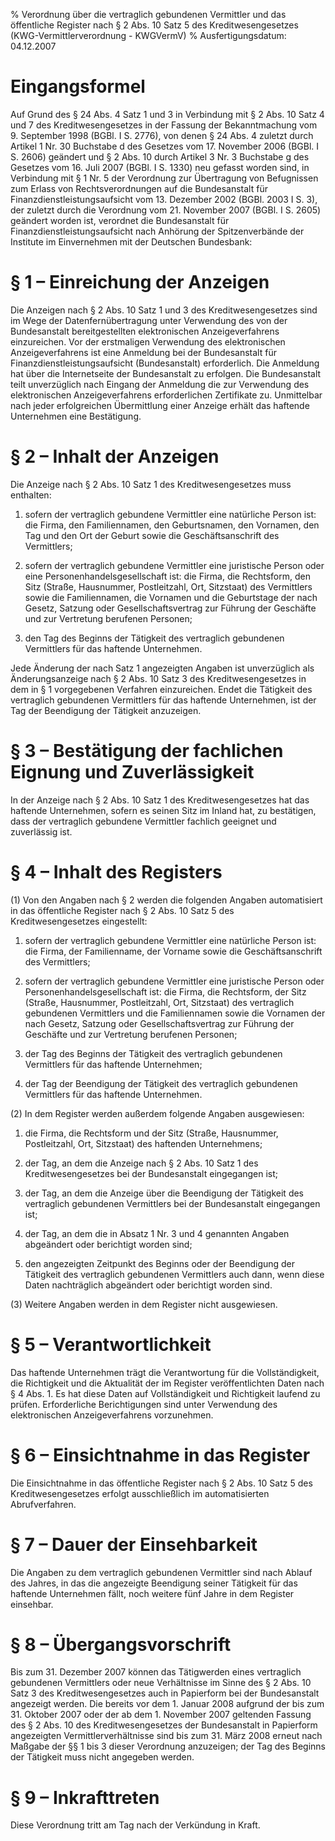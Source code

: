 % Verordnung über die vertraglich gebundenen Vermittler und das öffentliche Register nach § 2 Abs. 10 Satz 5 des Kreditwesengesetzes    (KWG-Vermittlerverordnung - KWGVermV)
% Ausfertigungsdatum: 04.12.2007
 
# Eingangsformel

Auf Grund des § 24 Abs. 4 Satz 1 und 3 in Verbindung mit § 2 Abs. 10 Satz 4 und 7 des Kreditwesengesetzes in der Fassung der Bekanntmachung vom 9. September 1998 (BGBl. I S. 2776), von denen § 24 Abs. 4 zuletzt durch Artikel 1 Nr. 30 Buchstabe d des Gesetzes vom 17. November 2006 (BGBl. I S. 2606) geändert und § 2 Abs. 10 durch Artikel 3 Nr. 3 Buchstabe g des Gesetzes vom 16. Juli 2007 (BGBl. I S. 1330) neu gefasst worden sind, in Verbindung mit § 1 Nr. 5 der Verordnung zur Übertragung von Befugnissen zum Erlass von Rechtsverordnungen auf die Bundesanstalt für Finanzdienstleistungsaufsicht vom 13. Dezember 2002 (BGBl. 2003 I S. 3), der zuletzt durch die Verordnung vom 21. November 2007 (BGBl. I S. 2605) geändert worden ist, verordnet die Bundesanstalt für Finanzdienstleistungsaufsicht nach Anhörung der Spitzenverbände der Institute im Einvernehmen mit der Deutschen Bundesbank:

# § 1 – Einreichung der Anzeigen

Die Anzeigen nach § 2 Abs. 10 Satz 1 und 3 des Kreditwesengesetzes sind im Wege der Datenfernübertragung unter Verwendung des von der Bundesanstalt bereitgestellten elektronischen Anzeigeverfahrens einzureichen. Vor der erstmaligen Verwendung des elektronischen Anzeigeverfahrens ist eine Anmeldung bei der Bundesanstalt für Finanzdienstleistungsaufsicht (Bundesanstalt) erforderlich. Die Anmeldung hat über die Internetseite der Bundesanstalt zu erfolgen. Die Bundesanstalt teilt unverzüglich nach Eingang der Anmeldung die zur Verwendung des elektronischen Anzeigeverfahrens erforderlichen Zertifikate zu. Unmittelbar nach jeder erfolgreichen Übermittlung einer Anzeige erhält das haftende Unternehmen eine Bestätigung.

# § 2 – Inhalt der Anzeigen

Die Anzeige nach § 2 Abs. 10 Satz 1 des Kreditwesengesetzes muss enthalten:

1. sofern der vertraglich gebundene Vermittler eine natürliche Person ist: die Firma, den Familiennamen, den Geburtsnamen, den Vornamen, den Tag und den Ort der Geburt sowie die Geschäftsanschrift des Vermittlers;

2. sofern der vertraglich gebundene Vermittler eine juristische Person oder eine Personenhandelsgesellschaft ist: die Firma, die Rechtsform, den Sitz (Straße, Hausnummer, Postleitzahl, Ort, Sitzstaat) des Vermittlers sowie die Familiennamen, die Vornamen und die Geburtstage der nach Gesetz, Satzung oder Gesellschaftsvertrag zur Führung der Geschäfte und zur Vertretung berufenen Personen;

3. den Tag des Beginns der Tätigkeit des vertraglich gebundenen Vermittlers für das haftende Unternehmen.

Jede Änderung der nach Satz 1 angezeigten Angaben ist unverzüglich als Änderungsanzeige nach § 2 Abs. 10 Satz 3 des Kreditwesengesetzes in dem in § 1 vorgegebenen Verfahren einzureichen. Endet die Tätigkeit des vertraglich gebundenen Vermittlers für das haftende Unternehmen, ist der Tag der Beendigung der Tätigkeit anzuzeigen.

# § 3 – Bestätigung der fachlichen Eignung und Zuverlässigkeit

In der Anzeige nach § 2 Abs. 10 Satz 1 des Kreditwesengesetzes hat das haftende Unternehmen, sofern es seinen Sitz im Inland hat, zu bestätigen, dass der vertraglich gebundene Vermittler fachlich geeignet und zuverlässig ist.

# § 4 – Inhalt des Registers

(1) Von den Angaben nach § 2 werden die folgenden Angaben automatisiert in das öffentliche Register nach § 2 Abs. 10 Satz 5 des Kreditwesengesetzes eingestellt:

1. sofern der vertraglich gebundene Vermittler eine natürliche Person ist: die Firma, der Familienname, der Vorname sowie die Geschäftsanschrift des Vermittlers;

2. sofern der vertraglich gebundene Vermittler eine juristische Person oder Personenhandelsgesellschaft ist: die Firma, die Rechtsform, der Sitz (Straße, Hausnummer, Postleitzahl, Ort, Sitzstaat) des vertraglich gebundenen Vermittlers und die Familiennamen sowie die Vornamen der nach Gesetz, Satzung oder Gesellschaftsvertrag zur Führung der Geschäfte und zur Vertretung berufenen Personen;

3. der Tag des Beginns der Tätigkeit des vertraglich gebundenen Vermittlers für das haftende Unternehmen;

4. der Tag der Beendigung der Tätigkeit des vertraglich gebundenen Vermittlers für das haftende Unternehmen.

(2) In dem Register werden außerdem folgende Angaben ausgewiesen:

1. die Firma, die Rechtsform und der Sitz (Straße, Hausnummer, Postleitzahl, Ort, Sitzstaat) des haftenden Unternehmens;

2. der Tag, an dem die Anzeige nach § 2 Abs. 10 Satz 1 des Kreditwesengesetzes bei der Bundesanstalt eingegangen ist;

3. der Tag, an dem die Anzeige über die Beendigung der Tätigkeit des vertraglich gebundenen Vermittlers bei der Bundesanstalt eingegangen ist;

4. der Tag, an dem die in Absatz 1 Nr. 3 und 4 genannten Angaben abgeändert oder berichtigt worden sind;

5. den angezeigten Zeitpunkt des Beginns oder der Beendigung der Tätigkeit des vertraglich gebundenen Vermittlers auch dann, wenn diese Daten nachträglich abgeändert oder berichtigt worden sind.

(3) Weitere Angaben werden in dem Register nicht ausgewiesen.

# § 5 – Verantwortlichkeit

Das haftende Unternehmen trägt die Verantwortung für die Vollständigkeit, die Richtigkeit und die Aktualität der im Register veröffentlichten Daten nach § 4 Abs. 1. Es hat diese Daten auf Vollständigkeit und Richtigkeit laufend zu prüfen. Erforderliche Berichtigungen sind unter Verwendung des elektronischen Anzeigeverfahrens vorzunehmen.

# § 6 – Einsichtnahme in das Register

Die Einsichtnahme in das öffentliche Register nach § 2 Abs. 10 Satz 5 des Kreditwesengesetzes erfolgt ausschließlich im automatisierten Abrufverfahren.

# § 7 – Dauer der Einsehbarkeit

Die Angaben zu dem vertraglich gebundenen Vermittler sind nach Ablauf des Jahres, in das die angezeigte Beendigung seiner Tätigkeit für das haftende Unternehmen fällt, noch weitere fünf Jahre in dem Register einsehbar.

# § 8 – Übergangsvorschrift

Bis zum 31. Dezember 2007 können das Tätigwerden eines vertraglich gebundenen Vermittlers oder neue Verhältnisse im Sinne des § 2 Abs. 10 Satz 3 des Kreditwesengesetzes auch in Papierform bei der Bundesanstalt angezeigt werden. Die bereits vor dem 1. Januar 2008 aufgrund der bis zum 31. Oktober 2007 oder der ab dem 1. November 2007 geltenden Fassung des § 2 Abs. 10 des Kreditwesengesetzes der Bundesanstalt in Papierform angezeigten Vermittlerverhältnisse sind bis zum 31. März 2008 erneut nach Maßgabe der §§ 1 bis 3 dieser Verordnung anzuzeigen; der Tag des Beginns der Tätigkeit muss nicht angegeben werden.

# § 9 – Inkrafttreten

Diese Verordnung tritt am Tag nach der Verkündung in Kraft.
